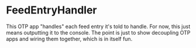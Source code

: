 # FeedEntryHandler

This OTP app "handles" each feed entry it's told to handle.  For now, this just
means outputting it to the console.  The point is just to show decoupling OTP
apps and wiring them together, which is in itself fun.
